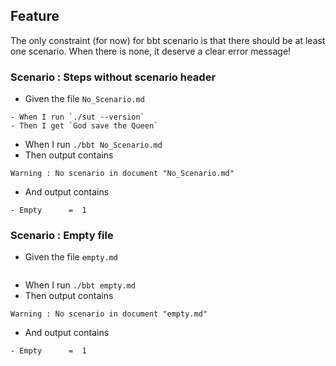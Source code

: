 ## Feature

The only constraint (for now) for bbt scenario is that there should be at least one scenario.
When there is none, it deserve a clear error message!

### Scenario : Steps without scenario header
- Given the file `No_Scenario.md`
~~~
- When I run `./sut --version`
- Then I get `God save the Queen`
~~~

- When I run `./bbt No_Scenario.md`
- Then output contains 
~~~
Warning : No scenario in document "No_Scenario.md"
~~~
- And output contains 
~~~
- Empty      =  1
~~~

### Scenario : Empty file
- Given the file `empty.md`
~~~
~~~

- When I run `./bbt empty.md`
- Then output contains 
~~~
Warning : No scenario in document "empty.md"
~~~
- And output contains 
~~~
- Empty      =  1
~~~
